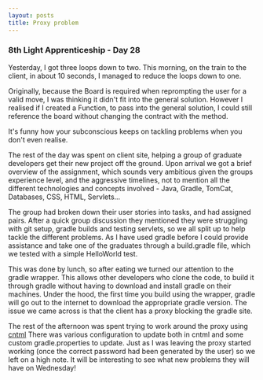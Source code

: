 ```yaml
---
layout: posts
title: Proxy problem
---
```

### 8th Light Apprenticeship - Day 28

Yesterday, I got three loops down to two. This morning, on the train to the client, in about 10 seconds, I managed to reduce the loops down to one. 

Originally, because the Board is required when reprompting the user for a valid move, I was thinking it didn't fit into the general solution. However I realised if I created a Function, to pass into the general solution, I could still reference the board without changing the contract with the method. 

It's funny how your subconscious keeps on tackling problems when you don't even realise. 

<!--break-->

The rest of the day was spent on client site, helping a group of graduate developers get their new project off the ground. Upon arrival we got a brief overview of the assignment, which sounds very ambitious given the groups experience level, and the aggressive timelines, not to mention all the different technologies and concepts involved - Java, Gradle, TomCat, Databases, CSS, HTML, Servlets...

The group had broken down their user stories into tasks, and had assigned pairs. After a quick group discussion they mentioned they were struggling with git setup, gradle builds and testing servlets, so we all split up to help tackle the different problems. As I have used gradle before I could provide assistance and take one of the graduates through a build.gradle file, which we tested with a simple HelloWorld test. 

This was done by lunch, so after eating we turned our attention to the gradle wrapper. This allows other developers who clone the code, to build it through gradle without having to download and install gradle on their machines. Under the hood, the first time you build using the wrapper, gradle will go out to the internet to download the appropriate gradle version. The issue we came across is that the client has a proxy blocking the gradle site.

The rest of the afternoon was spent trying to work around the proxy using [cntml](http://sourceforge.net/projects/cntlm/) There was various configuration to update both in cntml and some custom gradle.properties to update. Just as I was leaving the proxy started working (once the correct password had been generated by the user) so we left on a high note. It will be interesting to see what new problems they will have on Wednesday!